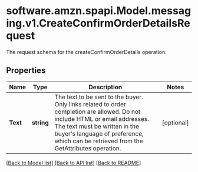# software.amzn.spapi.Model.messaging.v1.CreateConfirmOrderDetailsRequest
The request schema for the createConfirmOrderDetails operation.

## Properties

Name | Type | Description | Notes
------------ | ------------- | ------------- | -------------
**Text** | **string** | The text to be sent to the buyer. Only links related to order completion are allowed. Do not include HTML or email addresses. The text must be written in the buyer&#39;s language of preference, which can be retrieved from the GetAttributes operation. | [optional] 

[[Back to Model list]](../README.md#documentation-for-models) [[Back to API list]](../README.md#documentation-for-api-endpoints) [[Back to README]](../README.md)

